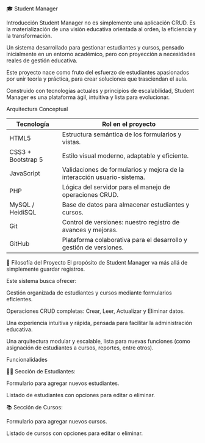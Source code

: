 🎓 Student Manager

Introducción
Student Manager no es simplemente una aplicación CRUD.
Es la materialización de una visión educativa orientada al orden, la eficiencia y la transformación.

Un sistema desarrollado para gestionar estudiantes y cursos, pensado inicialmente en un entorno académico, pero con proyección a necesidades reales de gestión educativa.

Este proyecto nace como fruto del esfuerzo de estudiantes apasionados por unir teoría y práctica, para crear soluciones que trasciendan el aula.

Construido con tecnologías actuales y principios de escalabilidad, Student Manager es una plataforma ágil, intuitiva y lista para evolucionar.

Arquitectura Conceptual

| Tecnología          | Rol en el proyecto                                                  |
|----------------------|---------------------------------------------------------------------|
| HTML5                | Estructura semántica de los formularios y vistas.                   |
| CSS3 + Bootstrap 5   | Estilo visual moderno, adaptable y eficiente.                       |
| JavaScript           | Validaciones de formularios y mejora de la interacción usuario-sistema. |
| PHP                  | Lógica del servidor para el manejo de operaciones CRUD.             |
| MySQL / HeidiSQL     | Base de datos para almacenar estudiantes y cursos.                  |
| Git                  | Control de versiones: nuestro registro de avances y mejoras.       |
| GitHub               | Plataforma colaborativa para el desarrollo y gestión de versiones. |

🧠 Filosofía del Proyecto
El propósito de Student Manager va más allá de simplemente guardar registros.

Este sistema busca ofrecer:

Gestión organizada de estudiantes y cursos mediante formularios eficientes.

Operaciones CRUD completas: Crear, Leer, Actualizar y Eliminar datos.

Una experiencia intuitiva y rápida, pensada para facilitar la administración educativa.

Una arquitectura modular y escalable, lista para nuevas funciones (como asignación de estudiantes a cursos, reportes, entre otros).

Funcionalidades

🧑‍🎓 Sección de Estudiantes:

Formulario para agregar nuevos estudiantes.

Listado de estudiantes con opciones para editar o eliminar.

📚 Sección de Cursos:

Formulario para agregar nuevos cursos.

Listado de cursos con opciones para editar o eliminar.
